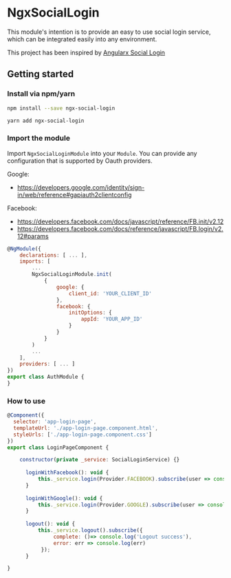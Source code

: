 # NgxSocialLogin

This module's intention is to provide an easy to use social login service, which can be integrated easily into any environment.

This project has been inspired by [Angularx Social Login](https://github.com/abacritt/angularx-social-login)

## Getting started

### Install via npm/yarn 

```sh
npm install --save ngx-social-login
```

```sh
yarn add ngx-social-login
```

### Import the module

Import `NgxSocialLoginModule` into your `Module`.
You can provide any configuration that is supported by Oauth providers.

Google: 
* https://developers.google.com/identity/sign-in/web/reference#gapiauth2clientconfig

Facebook: 
* https://developers.facebook.com/docs/javascript/reference/FB.init/v2.12
* https://developers.facebook.com/docs/reference/javascript/FB.login/v2.12#params

```javascript
@NgModule({
    declarations: [ ... ],
    imports: [
        ...
        NgxSocialLoginModule.init(
            {
                google: {
                    client_id: 'YOUR_CLIENT_ID'
                },
                facebook: {
                    initOptions: {
                        appId: 'YOUR_APP_ID'
                    }
                }
            }
        )
        ...
    ],
    providers: [ ... ]
})
export class AuthModule {
}
```

### How to use

```javascript
@Component({
  selector: 'app-login-page',
  templateUrl: './app-login-page.component.html',
  styleUrls: ['./app-login-page.component.css']
})
export class LoginPageComponent {

    constructor(private _service: SocialLoginService) {}
  
      loginWithFacebook(): void {
          this._service.login(Provider.FACEBOOK).subscribe(user => console.log(user));
      }
      
      loginWithGoogle(): void {
          this._service.login(Provider.GOOGLE).subscribe(user => console.log(user));
      }
  
      logout(): void {
          this._service.logout().subscribe({
               complete: ()=> console.log('Logout success'),
               error: err => console.log(err)
           });
      }

}
```
